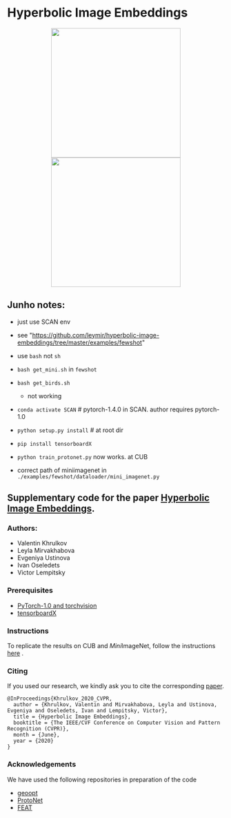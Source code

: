 # Hyperbolic Image Embeddings

<p align="middle">
  <img src="assets/poincare.png" width="300" />
  <img src="assets/pball_ops.png" width="300" /> 
</p>


## Junho notes:

- just use SCAN env
- see "https://github.com/leymir/hyperbolic-image-embeddings/tree/master/examples/fewshot"
- use `bash` not `sh`
- `bash get_mini.sh` in `fewshot`
- `bash get_birds.sh`
	- not working

- `conda activate SCAN`   # pytorch-1.4.0 in SCAN. author requires pytorch-1.0
- `python setup.py install`  # at root dir
- `pip install tensorboardX`
- `python train_protonet.py` now works. at CUB
- correct path of miniimagenet in `./examples/fewshot/dataloader/mini_imagenet.py`


## Supplementary code for the paper [Hyperbolic Image Embeddings](https://arxiv.org/abs/1904.02239).

### Authors:
- Valentin Khrulkov
- Leyla Mirvakhabova
- Evgeniya Ustinova
- Ivan Oseledets
- Victor Lempitsky

### Prerequisites

- [PyTorch-1.0 and torchvision](https://pytorch.org/) 
- [tensorboardX](https://github.com/lanpa/tensorboardX)


### Instructions

To replicate the results on CUB and *Mini*ImageNet, follow the instructions [here](https://github.com/KhrulkovV/hyperbolic-image-embeddings/tree/master/examples/fewshot) .

### Citing
If you used our research, we kindly ask you to cite the corresponding [paper](https://arxiv.org/abs/1904.02239).
```
@InProceedings{Khrulkov_2020_CVPR,
  author = {Khrulkov, Valentin and Mirvakhabova, Leyla and Ustinova, Evgeniya and Oseledets, Ivan and Lempitsky, Victor},
  title = {Hyperbolic Image Embeddings},
  booktitle = {The IEEE/CVF Conference on Computer Vision and Pattern Recognition (CVPR)},
  month = {June},
  year = {2020}
}
```


### Acknowledgements 

We have used the following repositories in preparation of the code

- [geoopt](https://github.com/geoopt)
- [ProtoNet](https://github.com/cyvius96/prototypical-network-pytorch)
- [FEAT](https://github.com/Sha-Lab/FEAT)
